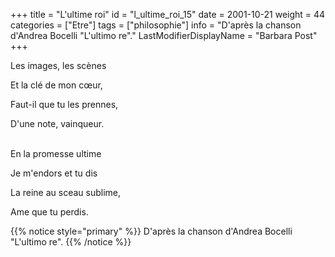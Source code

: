 +++
title = "L'ultime roi"
id = "l_ultime_roi_15"
date = 2001-10-21
weight = 44
categories = ["Etre"]
tags = ["philosophie"]
info = "D'après la chanson d'Andrea Bocelli \"L'ultimo re\"."
LastModifierDisplayName = "Barbara Post"
+++

Les images, les scènes

Et la clé de mon cœur,

Faut-il que tu les prennes,

D'une note, vainqueur.

 \
En la promesse ultime

Je m'endors et tu dis

La reine au sceau sublime,

Ame que tu perdis.

{{% notice style="primary" %}}
D'après la chanson d'Andrea Bocelli \"L'ultimo re\".
{{% /notice %}}
